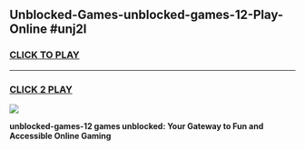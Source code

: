 
## Unblocked-Games-unblocked-games-12-Play-Online #unj2l
<h3>
<a href="https://news.freeplayer.one?title=unblocked-games-12&ref=3">CLICK TO PLAY</a></h3>
<hr>

<h3>
<a href="https://news.freeplayer.one?title=unblocked-games-12&ref=3">CLICK 2 PLAY</a>
  
</h3>

<a href="https://news.freeplayer.one?title=unblocked-games-12&ref=3"><img src="https://clearcache.store/games.png"></a>


**unblocked-games-12 games unblocked: Your Gateway to Fun and Accessible Online Gaming**
